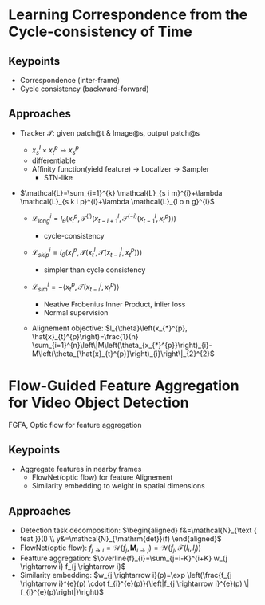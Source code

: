# Learning Correspondence from the Cycle-consistency of Time
## Keypoints
- Correspondence (inter-frame)
- Cycle consistency (backward-forward)

## Approaches
- Tracker $\mathcal{T}$: given patch@t & Image@s, output patch@s
  -  $x_{s}^{I} \times x_{t}^{p} \mapsto x_{s}^{p}$
  -  differentiable
  -  Affinity function(yield feature) -> Localizer -> Sampler
      -  STN-like

-  $\mathcal{L}=\sum_{i=1}^{k} \mathcal{L}_{s i m}^{i}+\lambda \mathcal{L}_{s k i p}^{i}+\lambda \mathcal{L}_{l o n g}^{i}$

    - $\mathcal{L}_{l o n g}^{i}=l_{\theta}\left(x_{t}^{p}, \mathcal{T}^{(i)}\left(x_{t-i+1}^{I}, \mathcal{T}^{(-i)}\left(x_{t-1}^{I}, x_{t}^{p}\right)\right)\right)$
      - cycle-consistency

    - $\mathcal{L}_{s k i p}^{i}=l_{\theta}\left(x_{t}^{p}, \mathcal{T}\left(x_{t}^{I}, \mathcal{T}\left(x_{t-i}^{I}, x_{t}^{p}\right)\right)\right)$
      - simpler than cycle consistency

    - $\mathcal{L}_{s i m}^{i}=-\left\langle x_{t}^{p}, \mathcal{T}\left(x_{t-i}^{I}, x_{t}^{p}\right)\right\rangle$
      - Neative Frobenius Inner Product, inlier loss
      - Normal supervision

    - Alignement objective: $l_{\theta}\left(x_{*}^{p}, \hat{x}_{t}^{p}\right)=\frac{1}{n} \sum_{i=1}^{n}\left\|M\left(\theta_{x_{*}^{p}}\right)_{i}-M\left(\theta_{\hat{x}_{t}^{p}}\right)_{i}\right\|_{2}^{2}$

# Flow-Guided Feature Aggregation for Video Object Detection
FGFA, Optic flow for feature aggregation
## Keypoints
* Aggregate features in nearby frames
  * FlowNet(optic flow) for feature Alignement
  * Similarity embedding to weight in spatial dimensions


## Approaches
* Detection task decomposition:
  $\begin{aligned}
  f&=\mathcal{N}_{\text { feat }}(I)
  \\
  y&=\mathcal{N}_{\mathrm{det}}(f)
  \end{aligned}$
* FlowNet(optic flow):
  $f_{j \rightarrow i}=\mathcal{W}\left(f_{j}, \mathbf{M}_{i \rightarrow j}\right)=\mathcal{W}\left(f_{j}, \mathcal{F}\left(I_{i}, I_{j}\right)\right)$
* Featture aggregation:
  $\overline{f}_{i}=\sum_{j=i-K}^{i+K} w_{j \rightarrow i} f_{j \rightarrow i}$
* Similarity embedding:
  $w_{j \rightarrow i}(p)=\exp \left(\frac{f_{j \rightarrow i}^{e}(p) \cdot f_{i}^{e}(p)}{\left|f_{j \rightarrow i}^{e}(p) \| f_{i}^{e}(p)\right|}\right)$
